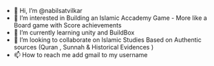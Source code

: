 - 👋 Hi, I’m @nabilsatvilkar
- 👀 I’m interested in Building an Islamic Accademy Game - More like a Board game with Score achievements 
- 🌱 I’m currently learning unity and BuildBox
- 💞️ I’m looking to collaborate on Islamic Studies Based on Authentic sources (Quran , Sunnah & Historical Evidences )
- 📫 How to reach me add gmail to my username

<!---
nabilsatvilkar This repository is special to me because ill time to time learn and feed assests in it 
--->
